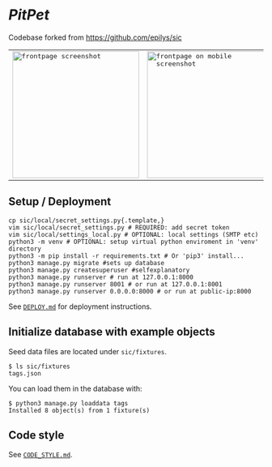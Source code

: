 # *PitPet*

Codebase forked from https://github.com/epilys/sic

<table align="center">
	<tbody>
		<tr>
			<td><kbd><img src="./screenshot-frontpage.png" alt="frontpage screenshot" title="frontpage screenshot" height="250"/></kbd></td>
			<td><kbd><img src="./screenshot-frontpage-mobile.png" alt="frontpage on mobile screenshot"  height="250"/></kbd></td>
		</tr>
	</tbody>
</table>

## Setup / Deployment

```shell
cp sic/local/secret_settings.py{.template,}
vim sic/local/secret_settings.py # REQUIRED: add secret token
vim sic/local/settings_local.py # OPTIONAL: local settings (SMTP etc)
python3 -m venv # OPTIONAL: setup virtual python enviroment in 'venv' directory
python3 -m pip install -r requirements.txt # Or 'pip3' install...
python3 manage.py migrate #sets up database
python3 manage.py createsuperuser #selfexplanatory
python3 manage.py runserver # run at 127.0.0.1:8000
python3 manage.py runserver 8001 # or run at 127.0.0.1:8001
python3 manage.py runserver 0.0.0.0:8000 # or run at public-ip:8000
```

See [`DEPLOY.md`](DEPLOY.md) for deployment instructions.

## Initialize database with example objects

Seed data files are located under `sic/fixtures`.

```shell
$ ls sic/fixtures
tags.json
```

You can load them in the database with:

```shell
$ python3 manage.py loaddata tags
Installed 8 object(s) from 1 fixture(s)
```

## Code style

See [`CODE_STYLE.md`](CODE_STYLE.md).
